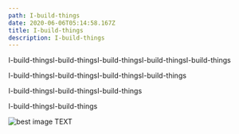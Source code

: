 ```yaml
---
path: I-build-things
date: 2020-06-06T05:14:58.167Z
title: I-build-things
description: I-build-things
---
```

I-build-thingsI-build-thingsI-build-thingsI-build-thingsI-build-things

I-build-thingsI-build-thingsI-build-thingsI-build-things

I-build-thingsI-build-thingsI-build-things

I-build-thingsI-build-things

![best image TEXT](/../assets/jf5hesmdehxq-kcpmxqdpqd2wv_psnog2mce6vrsas.jpg "best image TITLE")
